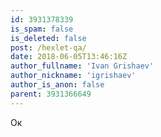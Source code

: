 ```yaml
---
id: 3931378339
is_spam: false
is_deleted: false
post: /hexlet-qa/
date: 2018-06-05T13:46:16Z
author_fullname: 'Ivan Grishaev'
author_nickname: 'igrishaev'
author_is_anon: false
parent: 3931366649
---
```


<p>Ок</p>
